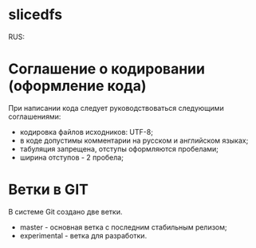 slicedfs
===========

RUS: 

Соглашение о кодировании (оформление кода)
==========================================

При написании кода следует руководствоваться следующими соглашениями:

* кодировка файлов исходников: UTF-8;
* в коде допустимы комментарии на русском и английском языках;
* табуляция запрещена, отступы оформляются пробелами;
* ширина отступов - 2 пробела;

Ветки в GIT
===========

В системе Git создано две ветки.

* master - основная ветка с последним стабильным релизом;
* experimental - ветка для разработки.
